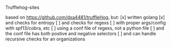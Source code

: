 Trufflehog-sites

based on https://github.com/dxa4481/truffleHog, but: 
 [x] written golang
 [x] and checks for entropy
 [ ] and checks for regexs
 [ ] with proper args/config with spf13/cobra, etc
 [ ] using a conf file of regexs, not a python file
 [ ] and the conf file has both postive and negative selectors
 [ ] and can handle recursive checks for an organizations
